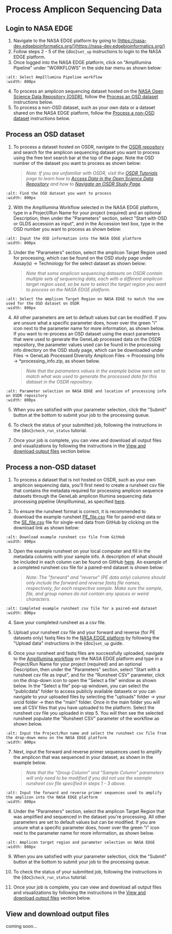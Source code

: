 # Process Amplicon Sequencing Data

## Login to NASA EDGE

1. Navigate to the NASA EDGE platform by going to [https://nasa-dev.edgebioinformatics.org/](https://nasa-dev.edgebioinformatics.org/)
2. Follow steps 2 - 5 of the {doc}`set_up` instructions to login to the NASA EDGE platform.
3. Once logged into the NASA EDGE platform, click on "AmpIllumina Pipeline" under "WORKFLOWS" in the side bar menu as shown below:

```{image} ../../_static/images/amp_seq_wf/select_ampIllumina_wf.png
:alt: Select AmpIllumina Pipeline workflow
:width: 800px
```

4. To process an amplicon sequencing dataset hosted on the [NASA Open Science Data Repository (OSDR)](https://osdr.nasa.gov/bio/repo/), follow the [Process an OSD dataset](#process-an-osd-dataset) instructions below.
5. To process a non-OSD dataset, such as your own data or a dataset shared on the NASA EDGE platform, follow the [Process a non-OSD dataset](#process-a-non-osd-dataset) instructions below.

## Process an OSD dataset

1. To process a dataset hosted on OSDR, navigate to the [OSDR repository](https://osdr.nasa.gov/bio/repo/) and search for the amplicon sequencing dataset you want to process using the free text search bar at the top of the page. Note the OSD number of the dataset you want to process as shown below:  
   > *Note: If you are unfamiliar with OSDR, visit the [OSDR Tutorials](https://osdr-tutorials.readthedocs.io/en/latest/) page to learn how to [Access Data in the Open Science Data Repository](https://osdr-tutorials.readthedocs.io/en/latest/pages/guides/access_osdr_data.html) and how to [Navigate an OSDR Study Page](https://osdr-tutorials.readthedocs.io/en/latest/pages/guides/navigate_an_osdr_study_page.html).* 

```{image} ../../_static/images/amp_seq_wf/find_OSD_dataset.png
:alt: Find the OSD dataset you want to process
:width: 800px
```

2. With the AmpIllumina Workflow selected in the NASA EDGE platform, type in a Project/Run Name for your project (required) and an optional Description, then under the "Parameters" section, select "Start with OSD or GLDS accession as input", and in the Accession text box, type in the OSD number you want to process as shown below:

```{image} ../../_static/images/amp_seq_wf/input_OSD_info_in_EDGE.png
:alt: Input the OSD information into the NASA EDGE platform
:width: 800px
```

3. Under the "Parameters" section, select the amplicon Target Region used for processing, which can be found on the OSD study page under Assay(s) -> Technology for the select dataset as shown below:  
   > *Note that some amplicon sequencing datasets on OSDR contain multiple sets of sequencing data, each with a different amplicon target region used, so be sure to select the target region you want to process on the NASA EDGE platform.*    

```{image} ../../_static/images/amp_seq_wf/OSD_amp_target_region.png
:alt: Select the amplicon Target Region on NASA EDGE to match the one used for the OSD dataset on OSDR
:width: 800px
```

4. All other parameters are set to default values but can be modified. If you are unsure what a specific parameter does, hover over the green "i" icon next to the parameter name for more information, as shown below. If you want to re-process an OSD dataset using the exact parameters that were used to generate the GeneLab processed data on the OSDR repository, the parameter values used can be found in the processing info directory on the OSD study page, which can be downloaded under Files -> GeneLab Processed Diversity Amplicon Files -> Processing Info -> \*processing_info.zip, as shown below.  
   > *Note that the parameters values in the example below were set to match what was used to generate the processed data for this dataset in the OSDR repository.*

```{image} ../../_static/images/amp_seq_wf/OSD_parameter_selection.png
:alt: Parameter selection on NASA EDGE and location of processing info on OSDR repository
:width: 800px
```

5. When you are satisfied with your parameter selection, click the "Submit" button at the bottom to submit your job to the processing queue.

6. To check the status of your submitted job, following the instructions in the {doc}`check_run_status` tutorial.

7. Once your job is complete, you can view and download all output files and visualizations by following the instructions in the [View and download output files](#view-and-download-output-files) section below.

## Process a non-OSD dataset

1. To process a dataset that is not hosted on OSDR, such as your own amplicon sequencing data, you'll first need to create a runsheet csv file that contains the metadata required for processing amplicon sequence datasets through the GeneLab amplicon Illumina sequencing data processing pipeline (AmpIllumina), as specified [here](https://github.com/nasa/GeneLab_AmpliconSeq_Workflow/blob/main/examples/runsheet/README.md).

2. To ensure the runsheet format is correct, it is recommended to download the example runsheet [PE_file.csv](https://github.com/nasa/GeneLab_AmpliconSeq_Workflow/blob/main/examples/runsheet/PE_file.csv) file for paired-end data or the [SE_file.csv](https://github.com/nasa/GeneLab_AmpliconSeq_Workflow/blob/main/examples/runsheet/SE_file.csv) file for single-end data from GitHub by clicking on the download link as shown below:

```{image} ../../_static/images/amp_seq_wf/download_runsheet.png
:alt: Download example runsheet csv file from GitHub
:width: 800px
```

3. Open the example runsheet on your local computer and fill in the metadata columns with your sample info. A description of what should be included in each column can be found on GitHub [here](https://github.com/nasa/GeneLab_AmpliconSeq_Workflow/tree/main/examples/runsheet#required-columns). An example of a completed runsheet csv file for a paired-end dataset is shown below:  
   > *Note: The "forward" and "reverse" (PE data only) columns should only include the forward and reverse fastq file names, respectively, for each respective sample. Make sure the sample, file, and group names do not contain any spaces or weird characters.*

```{image} ../../_static/images/amp_seq_wf/example_runsheeet.png
:alt: Completed example runsheet csv file for a paired-end dataset
:width: 800px
```

4. Save your completed runsheet as a csv file.

5. Upload your runsheet csv file and your forward and reverse (for PE datasets only) fastq files to the [NASA EDGE platform](https://nasa-dev.edgebioinformatics.org/) by following the "Upload data" instructions in the {doc}`set_up` guide.

6. Once your runsheet and fastq files are successfully uploaded, navigate to the [AmpIllumina workflow](https://nasa-dev.edgebioinformatics.org/workflow/nasa) on the NASA EDGE platform and type in a Project/Run Name for your project (required) and an optional Description, then under the "Parameters" section, select "Start with a runsheet csv file as input", and for the "Runsheet CSV" parameter, click on the drop-down icon to open the "Select a file" window as shown below. In the "Select a file" pop-up windown, you can select the "publicdata" folder to access publicly available datasets or you can navigate to your uploaded files by selecting the "uploads" folder -> your orcid folder -> then the "main" folder. Once in the main folder you will see all CSV files that you have uploaded to the platform. Select the runsheet csv file you uploaded in step 5. You will then see the selected runsheet populate the "Runsheet CSV" parameter of the workflow as shown below.

```{image} ../../_static/images/amp_seq_wf/select_runsheet.png
:alt: Input the Project/Run name and select the runsheet csv file from the drop-down menu on the NASA EDGE platform
:width: 800px
```
   
7. Next, input the forward and reverse primer sequences used to amplify the amplicon that was sequenced in your dataset, as shown in the example below.  
   > *Note that the "Group Column" and "Sample Column" parameters will only need to be modified if you did not use the example runsheet csv file specified in steps 1 - 3 above.*

```{image} ../../_static/images/amp_seq_wf/input_primers.png
:alt: Input the forward and reverse primer sequences used to amplify the amplicon into the NASA EDGE platform
:width: 800px
```

8. Under the "Parameters" section, select the amplicon Target Region that was amplified and sequenced in the dataset you're processing. All other parameters are set to default values but can be modified. If you are unsure what a specific parameter does, hover over the green "i" icon next to the parameter name for more information, as shown below.

```{image} ../../_static/images/amp_seq_wf/runsheet_parameter_selection.png
:alt: Amplicon target region and parameter selection on NASA EDGE
:width: 800px
```
   
9. When you are satisfied with your parameter selection, click the "Submit" button at the bottom to submit your job to the processing queue.

10. To check the status of your submitted job, following the instructions in the {doc}`check_run_status` tutorial.

11. Once your job is complete, you can view and download all output files and visualizations by following the instructions in the [View and download output files](#view-and-download-output-files) section below. 

## View and download output files

coming soon...
